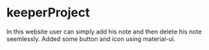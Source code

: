# keeperProject
In this website user can simply add his note and then delete his note seemlessly. Added some button and icon using material-ui.
